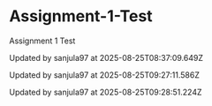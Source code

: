 # Assignment-1-Test
Assignment 1 Test

Updated by sanjula97 at 2025-08-25T08:37:09.649Z

Updated by sanjula97 at 2025-08-25T09:27:11.586Z

Updated by sanjula97 at 2025-08-25T09:28:51.224Z
